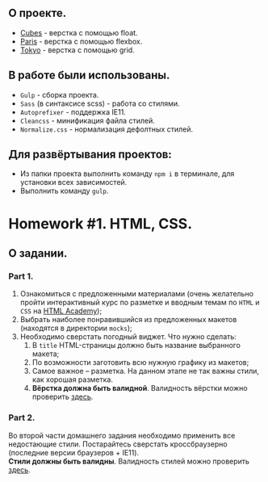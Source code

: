 ## О проекте.
- [Cubes](https://aleksandrgorodetskii.github.io/html-css-1/Aleksandr_Gorodetskii/Cubes/app/) - верстка с помощью float.
- [Paris](https://aleksandrgorodetskii.github.io/html-css-2/Aleksandr_Gorodetskii/Paris/app/) - верстка с помощью flexbox.
- [Tokyo](https://aleksandrgorodetskii.github.io/html-css-2/Aleksandr_Gorodetskii/Tokyo/app/)  - верстка с помощью grid.

## В работе были использованы.
- `Gulp` - сборка проекта.
- `Sass` (в синтаксисе scss) - работа со стилями.
- `Autoprefixer` - поддержка IE11.
- `Cleancss` - минификация файла стилей.
- `Normalize.css` - нормализация дефолтных стилей.

## Для развёртывания проектов:
- Из папки проекта выполнить команду `npm i` в терминале, для установки всех зависимостей.
- Выполнить команду `gulp`.

# Homework #1. HTML, CSS.
## О задании.
### Part 1.

1. Ознакомиться с предложенными материалами (очень желательно пройти интерактивный курс по разметке и вводным темам по `HTML` и `CSS` на [HTML Academy](https://htmlacademy.ru/));
2. Выбрать наиболее понравившийся из предложенных макетов (находятся в директории `mocks`);
3. Необходимо сверстать погодный виджет. Что нужно сделать:
   1. В `title` HTML-страницы должно быть название выбранного макета;
   2. По возможности заготовить всю нужную графику из макетов;
   3. Самое важное – разметка. На данном этапе не так важны стили, как хорошая разметка.
   4. **Вёрстка должна быть валидной**. Валидность вёрстки можно проверить [здесь](https://validator.w3.org/).

### Part 2.

Во второй части домашнего задания необходимо применить все недостающие стили. Постарайтесь сверстать кроссбраузерно (последние версии браузеров + IE11).\
**Стили должны быть валидны**. Валидность стилей можно проверить [здесь](http://jigsaw.w3.org/css-validator/).
